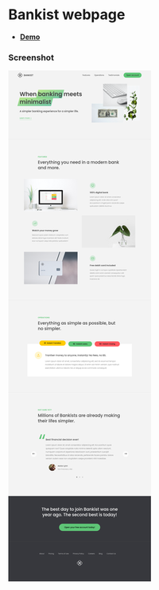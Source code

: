 # Bankist webpage

- [**Demo**](https://ismail-bankist-page.netlify.app/) 

### Screenshot

![](screenshots/Screenshot%202022-10-06%20at%2019-47-18%20Bankist%20When%20Banking%20meets%20Minimalist.png)